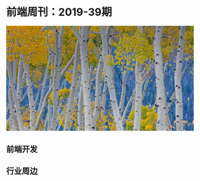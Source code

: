 # 前端周刊：2019-39期

[![](/img/bing/20190926.png?imageMogr2/thumbnail/960x)](https://cn.bing.com/search?q=)

## 前端开发


## 行业周边

